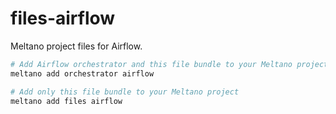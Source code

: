 # files-airflow

Meltano project files for Airflow.

```py
# Add Airflow orchestrator and this file bundle to your Meltano project
meltano add orchestrator airflow

# Add only this file bundle to your Meltano project
meltano add files airflow
```
